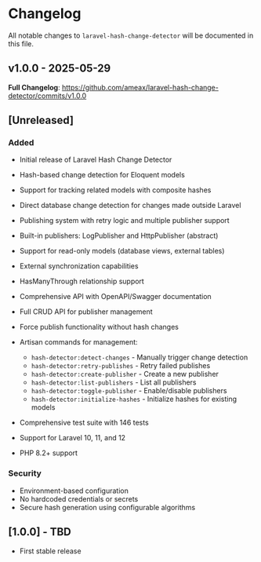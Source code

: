# Changelog

All notable changes to `laravel-hash-change-detector` will be documented in this file.

## v1.0.0 - 2025-05-29

**Full Changelog**: https://github.com/ameax/laravel-hash-change-detector/commits/v1.0.0

## [Unreleased]

### Added

- Initial release of Laravel Hash Change Detector
- Hash-based change detection for Eloquent models
- Support for tracking related models with composite hashes
- Direct database change detection for changes made outside Laravel
- Publishing system with retry logic and multiple publisher support
- Built-in publishers: LogPublisher and HttpPublisher (abstract)
- Support for read-only models (database views, external tables)
- External synchronization capabilities
- HasManyThrough relationship support
- Comprehensive API with OpenAPI/Swagger documentation
- Full CRUD API for publisher management
- Force publish functionality without hash changes
- Artisan commands for management:
  - `hash-detector:detect-changes` - Manually trigger change detection
  - `hash-detector:retry-publishes` - Retry failed publishes
  - `hash-detector:create-publisher` - Create a new publisher
  - `hash-detector:list-publishers` - List all publishers
  - `hash-detector:toggle-publisher` - Enable/disable publishers
  - `hash-detector:initialize-hashes` - Initialize hashes for existing models
  
- Comprehensive test suite with 146 tests
- Support for Laravel 10, 11, and 12
- PHP 8.2+ support

### Security

- Environment-based configuration
- No hardcoded credentials or secrets
- Secure hash generation using configurable algorithms

## [1.0.0] - TBD

- First stable release
